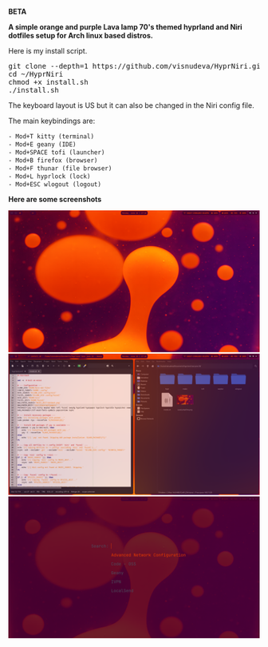 **BETA**

**A simple orange and purple Lava lamp 70's themed hyprland and Niri dotfiles setup for Arch linux based distros.**

Here is my install script.

<pre>git clone --depth=1 https://github.com/visnudeva/HyprNiri.git ~/HyprNiri
cd ~/HyprNiri
chmod +x install.sh
./install.sh</pre>

The keyboard layout is US but it can also be changed in the Niri config file.

The main keybindings are:
     
    - Mod+T kitty (terminal)
    - Mod+E geany (IDE)
    - Mod+SPACE tofi (launcher)
    - Mod+B firefox (browser)
    - Mod+F thunar (file browser)
    - Mod+L hyprlock (lock)
    - Mod+ESC wlogout (logout)


**Here are some screenshots**

![screenshot1](https://github.com/visnudeva/HyprNiri/blob/main/SS1.png?raw=true)
![screenshot1](https://github.com/visnudeva/HyprNiri/blob/main/SS2.png?raw=true)
![screenshot1](https://github.com/visnudeva/HyprNiri/blob/main/SS3.png?raw=true)

